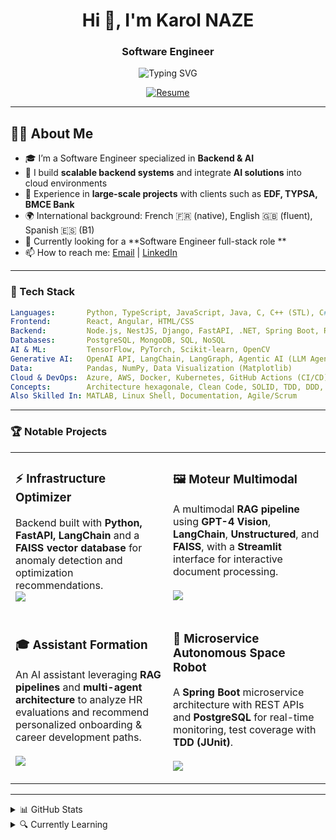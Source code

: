 <h1 align="center">Hi 👋, I'm Karol NAZE</h1>
<h3 align="center">Software Engineer</h3>

<p align="center">
  <img src="https://readme-typing-svg.demolab.com/?lines=Software%20Engineer%20%7C%20Full-Stack%20Developer;Backend%20Engineer%20%7C%20ML-AI%20%7C%20Generative%20AI;IoT%20%7C%20Embedded%20Systems%20%7C%20Edge%20Computing;Always%20Learning%20%26%20Building%20!&center=true&vCenter=true&pause=1500&width=950" alt="Typing SVG" />
</p>



<p align="center">
  <a href="https://wendyamkarol.github.io/Karol-Naze-resume/">
    <img src="https://img.shields.io/badge/View%20Resume-007ACC?style=for-the-badge&logo=readme&logoColor=white" alt="Resume" />
  </a>
</p>

---

## 👨‍💻 About Me  

- 🎓 I’m a Software Engineer specialized in **Backend & AI**  
- 🚀 I build **scalable backend systems** and integrate **AI solutions** into cloud environments  
- 🏢 Experience in **large-scale projects** with clients such as **EDF, TYPSA, BMCE Bank**  
- 🌍 International background: French 🇫🇷 (native), English 🇬🇧 (fluent), Spanish 🇪🇸 (B1)  
- 🎯 Currently looking for a **Software Engineer full-stack role **
- 📫 How to reach me: [Email](mailto:w.karolnaze@gmail.com) | [LinkedIn](https://www.linkedin.com/in/karol-naze/)  

---

### 🧰 Tech Stack

```yaml
Languages:       Python, TypeScript, JavaScript, Java, C, C++ (STL), C#, Rust, Bash
Frontend:        React, Angular, HTML/CSS
Backend:         Node.js, NestJS, Django, FastAPI, .NET, Spring Boot, REST APIs
Databases:       PostgreSQL, MongoDB, SQL, NoSQL
AI & ML:         TensorFlow, PyTorch, Scikit-learn, OpenCV
Generative AI:   OpenAI API, LangChain, LangGraph, Agentic AI (LLM Agents, Multi-Agent Systems)
Data:            Pandas, NumPy, Data Visualization (Matplotlib)
Cloud & DevOps:  Azure, AWS, Docker, Kubernetes, GitHub Actions (CI/CD), Git
Concepts:        Architecture hexagonale, Clean Code, SOLID, TDD, DDD, POO, Design Patterns
Also Skilled In: MATLAB, Linux Shell, Documentation, Agile/Scrum
```
----

### 🏆 Notable Projects  

<table>
<tr>
<td width="50%">
<h3>⚡ Infrastructure Optimizer</h3>
<p>
Backend built with <strong>Python, FastAPI, LangChain</strong> and a <strong>FAISS vector database</strong> for anomaly detection and optimization recommendations.<br>
<a href="https://github.com/WendyamKarol/infra-optimizer-llm">
</a>
<a href="https://github.com/WendyamKarol/infra-optimizer-llm">
<img src="https://img.shields.io/badge/View%20Project-171515?style=for-the-badge&logo=github&logoColor=white" />
</a>
</p>
</td>

<td width="50%">
<h3>🖼️ Moteur Multimodal</h3>
<p>
A multimodal <strong>RAG pipeline</strong> using <strong>GPT-4 Vision</strong>, <strong>LangChain</strong>, <strong>Unstructured</strong>, and <strong>FAISS</strong>, with a <strong>Streamlit</strong> interface for interactive document processing.<br><br> 
<a href="https://github.com/WendyamKarol/IA-Projects-Hub/tree/main/RAG/NOTEBOOKS">
</a>
<a href="https://github.com/WendyamKarol/IA-Projects-Hub/tree/main/RAG/NOTEBOOKS">
<img src="https://img.shields.io/badge/View%20Project-171515?style=for-the-badge&logo=github&logoColor=white" />
</a>
</p>
</td>
</tr>

<tr>
<td width="50%">
<h3>🎓 Assistant Formation</h3>
<p>
An AI assistant leveraging <strong>RAG pipelines</strong> and <strong>multi-agent architecture</strong> to analyze HR evaluations and recommend personalized onboarding & career development paths.<br><br>
<a href="https://github.com/WendyamKarol/RAG-DRH-Recommandations-RH-intelligentes">
</a>
<a href="https://github.com/WendyamKarol/RAG-DRH-Recommandations-RH-intelligentes">
<img src="https://img.shields.io/badge/View%20Project-171515?style=for-the-badge&logo=github&logoColor=white" />
</a>
</p>
</td>

<td width="50%">
<h3>🤖 Microservice Autonomous Space Robot</h3>
<p>
A <strong>Spring Boot</strong> microservice architecture with REST APIs and <strong>PostgreSQL</strong> for real-time monitoring, test coverage with <strong>TDD (JUnit)</strong>.<br><br>
<a href="https://github.com/WendyamKarol/Stack-Lab/tree/main/microservice_autonomous_space_robot">
</a>
<a href="https://github.com/WendyamKarol/Stack-Lab/tree/main/microservice_autonomous_space_robot">
<img src="https://img.shields.io/badge/View%20Project-171515?style=for-the-badge&logo=github&logoColor=white" />
</a>
</p>
</td>
</tr>
</table>

---

<details>
<summary>📊 GitHub Stats</summary>

<div align="center">
  <table>
    <tr>
      <!-- GitHub Stats -->
      <td style="width: 49%; height: 330px;">
        <img 
          src="https://github-readme-stats.vercel.app/api?username=WendyamKarol&show_icons=true&theme=radical&hide_border=true&rank_icon=github&include_all_commits=true&hide=contribs" 
          alt="Karol's GitHub Stats" 
          style="width: 100%; height: 100%; object-fit: cover; border-radius: 10px;" />
      </td>
      <!-- GitHub Streak -->
      <td style="width: 49%; height: 330px;">
        <img 
          src="https://streak-stats.demolab.com?user=WendyamKarol&theme=radical&hide_border=true&date_format=%5BY.%5Dn.j&card_width=500&hide_longest_streak=true" 
          alt="Karol's GitHub Streak" 
          style="width: 100%; height: 100%; object-fit: cover; border-radius: 10px;" />
      </td>
    </tr>
  </table>
</div>


<p align="center">
  <img src="https://komarev.com/ghpvc/?username=WendyamKarol&label=Profile%20views&color=0e75b6&style=flat" alt="Profile views" />
  &nbsp;•&nbsp;
  <a href="https://github.com/WendyamKarol?tab=followers">
    <img alt="followers" title="Follow me on GitHub" src="https://img.shields.io/github/followers/WendyamKarol?color=236ad3&label=Followers&logo=github&logoColor=white&style=flat" />
  </a>
</p>

</details>


<details>
<summary>🔍 Currently Learning</summary>

* Building **Autonomous AI Agents** with LangChain
* Applying **Business Analytics** with data-driven decision making   
* Designing **Scalable IoT & Edge Systems**  
* Quantitative Finance — mathematical modeling, time series analysis, and algorithmic trading systems.

</details>



